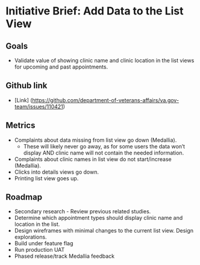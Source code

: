 # Initiative Brief: Add Data to the List View

## Goals
- Validate value of showing clinic name and clinic location in the list views for upcoming and past appointments.

## Github link
 - [Link] (https://github.com/department-of-veterans-affairs/va.gov-team/issues/110421)

## Metrics
- Complaints about data missing from list view go down (Medallia).
  - These will likely never go away, as for some users the data won’t display AND clinic name will not contain the needed information.
- Complaints about clinic names in list view do not start/increase (Medallia).
- Clicks into details views go down.
- Printing list view goes up.

## Roadmap
- Secondary research - Review previous related studies.
- Determine which appointment types should display clinic name and location in the list.
- Design wireframes with minimal changes to the current list view. Design explorations.
- Build under feature flag
- Run production UAT
- Phased release/track Medallia feedback
